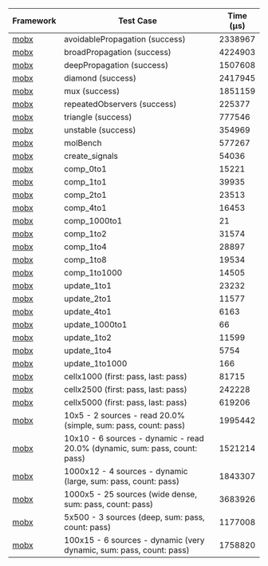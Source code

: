 | Framework | Test Case | Time (μs) |
| --- | --- | --- |
| [mobx](https://github.com/mobxjs/mobx.dart) | avoidablePropagation (success) | 2338967 |
| [mobx](https://github.com/mobxjs/mobx.dart) | broadPropagation (success) | 4224903 |
| [mobx](https://github.com/mobxjs/mobx.dart) | deepPropagation (success) | 1507608 |
| [mobx](https://github.com/mobxjs/mobx.dart) | diamond (success) | 2417945 |
| [mobx](https://github.com/mobxjs/mobx.dart) | mux (success) | 1851159 |
| [mobx](https://github.com/mobxjs/mobx.dart) | repeatedObservers (success) | 225377 |
| [mobx](https://github.com/mobxjs/mobx.dart) | triangle (success) | 777546 |
| [mobx](https://github.com/mobxjs/mobx.dart) | unstable (success) | 354969 |
| [mobx](https://github.com/mobxjs/mobx.dart) | molBench | 577267 |
| [mobx](https://github.com/mobxjs/mobx.dart) | create_signals | 54036 |
| [mobx](https://github.com/mobxjs/mobx.dart) | comp_0to1 | 15221 |
| [mobx](https://github.com/mobxjs/mobx.dart) | comp_1to1 | 39935 |
| [mobx](https://github.com/mobxjs/mobx.dart) | comp_2to1 | 23513 |
| [mobx](https://github.com/mobxjs/mobx.dart) | comp_4to1 | 16453 |
| [mobx](https://github.com/mobxjs/mobx.dart) | comp_1000to1 | 21 |
| [mobx](https://github.com/mobxjs/mobx.dart) | comp_1to2 | 31574 |
| [mobx](https://github.com/mobxjs/mobx.dart) | comp_1to4 | 28897 |
| [mobx](https://github.com/mobxjs/mobx.dart) | comp_1to8 | 19534 |
| [mobx](https://github.com/mobxjs/mobx.dart) | comp_1to1000 | 14505 |
| [mobx](https://github.com/mobxjs/mobx.dart) | update_1to1 | 23232 |
| [mobx](https://github.com/mobxjs/mobx.dart) | update_2to1 | 11577 |
| [mobx](https://github.com/mobxjs/mobx.dart) | update_4to1 | 6163 |
| [mobx](https://github.com/mobxjs/mobx.dart) | update_1000to1 | 66 |
| [mobx](https://github.com/mobxjs/mobx.dart) | update_1to2 | 11599 |
| [mobx](https://github.com/mobxjs/mobx.dart) | update_1to4 | 5754 |
| [mobx](https://github.com/mobxjs/mobx.dart) | update_1to1000 | 166 |
| [mobx](https://github.com/mobxjs/mobx.dart) | cellx1000 (first: pass, last: pass) | 81715 |
| [mobx](https://github.com/mobxjs/mobx.dart) | cellx2500 (first: pass, last: pass) | 242228 |
| [mobx](https://github.com/mobxjs/mobx.dart) | cellx5000 (first: pass, last: pass) | 619206 |
| [mobx](https://github.com/mobxjs/mobx.dart) | 10x5 - 2 sources - read 20.0% (simple, sum: pass, count: pass) | 1995442 |
| [mobx](https://github.com/mobxjs/mobx.dart) | 10x10 - 6 sources - dynamic - read 20.0% (dynamic, sum: pass, count: pass) | 1521214 |
| [mobx](https://github.com/mobxjs/mobx.dart) | 1000x12 - 4 sources - dynamic (large, sum: pass, count: pass) | 1843307 |
| [mobx](https://github.com/mobxjs/mobx.dart) | 1000x5 - 25 sources (wide dense, sum: pass, count: pass) | 3683926 |
| [mobx](https://github.com/mobxjs/mobx.dart) | 5x500 - 3 sources (deep, sum: pass, count: pass) | 1177008 |
| [mobx](https://github.com/mobxjs/mobx.dart) | 100x15 - 6 sources - dynamic (very dynamic, sum: pass, count: pass) | 1758820 |
